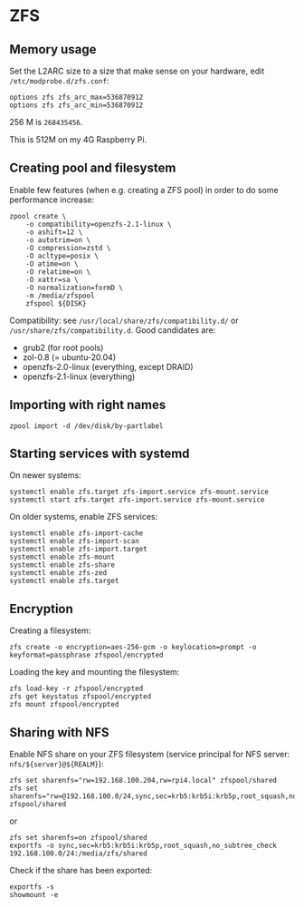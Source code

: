 # ZFS

## Memory usage

Set the L2ARC size to a size that make sense on your hardware, edit `/etc/modprobe.d/zfs.conf`:

```
options zfs zfs_arc_max=536870912
options zfs zfs_arc_min=536870912
```

256 M is `268435456`.

This is 512M on my 4G Raspberry Pi.

## Creating pool and filesystem

Enable few features (when e.g. creating a ZFS pool) in order to do some performance increase:

```
zpool create \
    -o compatibility=openzfs-2.1-linux \
    -o ashift=12 \
    -o autotrim=on \
    -O compression=zstd \
    -O acltype=posix \
    -O atime=on \
    -O relatime=on \
    -O xattr=sa \
    -O normalization=formD \
    -m /media/zfspool
    zfspool ${DISK}
```

Compatibility: see `/usr/local/share/zfs/compatibility.d/` or `/usr/share/zfs/compatibility.d`. Good candidates are:

* grub2 (for root pools)
* zol-0.8 (= ubuntu-20.04)
* openzfs-2.0-linux (everything, except DRAID)
* openzfs-2.1-linux (everything)

## Importing with right names

```
zpool import -d /dev/disk/by-partlabel
```

## Starting services with systemd

On newer systems:

```
systemctl enable zfs.target zfs-import.service zfs-mount.service
systemctl start zfs.target zfs-import.service zfs-mount.service
```

On older systems, enable ZFS services:

```
systemctl enable zfs-import-cache
systemctl enable zfs-import-scan
systemctl enable zfs-import.target
systemctl enable zfs-mount
systemctl enable zfs-share
systemctl enable zfs-zed
systemctl enable zfs.target
```

## Encryption

Creating a filesystem:

```
zfs create -o encryption=aes-256-gcm -o keylocation=prompt -o keyformat=passphrase zfspool/encrypted
```

Loading the key and mounting the filesystem:

```
zfs load-key -r zfspool/encrypted
zfs get keystatus zfspool/encrypted
zfs mount zfspool/encrypted
```

## Sharing with NFS

Enable NFS share on your ZFS filesystem (service principal for NFS server: `nfs/${server}@${REALM}`):

```
zfs set sharenfs="rw=192.168.100.204,rw=rpi4.local" zfspool/shared
zfs set sharenfs="rw=@192.168.100.0/24,sync,sec=krb5:krb5i:krb5p,root_squash,no_subtree_check" zfspool/shared
```

or 

```
zfs set sharenfs=on zfspool/shared
exportfs -o sync,sec=krb5:krb5i:krb5p,root_squash,no_subtree_check 192.168.100.0/24:/media/zfs/shared
```

Check if the share has been exported:

```
exportfs -s
showmount -e
```
